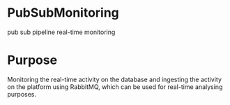 # PubSubMonitoring
pub sub pipeline real-time monitoring

# Purpose

Monitoring the real-time activity on the database and ingesting the activity on the platform using RabbitMQ, which can be used for real-time analysing purposes.